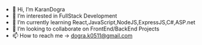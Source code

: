 - 👋 Hi, I’m KaranDogra
- 👀 I’m interested in FullStack Development
- 🌱 I’m currently learning React,JavaScript,NodeJS,ExpressJS,C#,ASP.net
- 💞️ I’m looking to collaborate on FrontEnd/BackEnd Projects
- 📫 How to reach me -> dogra.k0511@gmail.com

<!---
DograKaran/DograKaran is a ✨ special ✨ repository because its `README.md` (this file) appears on your GitHub profile.
You can click the Preview link to take a look at your changes.
--->
